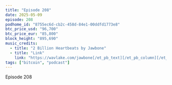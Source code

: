 ```yaml
---
title: "Episode 208"
date: 2025-05-09
episode: 208
podhome_id: "8755ec6d-cb2c-458d-84e1-00ddfd1773e8"
btc_price_usd: "96,700"
btc_price_eur: "85,800"
block_height: "895,690"
music_credits:
  - title: "2 Billion Heartbeats by Jawbone"
  - title: "Link"
    link: "https://wavlake.com/jawbone[/et_pb_text][/et_pb_column][/et_pb_row][/et_pb_section][et_pb_section"
tags: ["bitcoin", "podcast"]
---
```


Episode 208